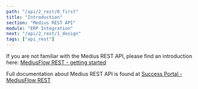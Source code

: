 ```yaml
---
path: "/api/2_rest/0_first"
title: "Introduction"
section: "Medius REST API"
module: "ERP Integration"
next: "/api/2_rest/1_design"
tags: ["api_rest"]
---
```

If you are not familiar with the Medius REST API, please find an introduction here: [MediusFlow REST - getting started](https://success.mediusflow.com/documentation/integration-documentation/getting_started/rest/)

Full documentation about Medius REST API is found at [Success Portal - MediusFlow REST](https://success.mediusflow.com/documentation/integration-documentation/technical/rest/general/)